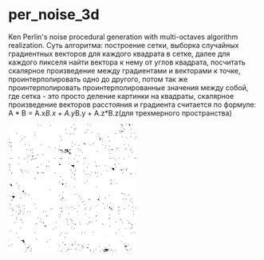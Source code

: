 # per_noise_3d
Ken Perlin's noise procedural generation with multi-octaves algorithm realization.
Суть алгоритма:
построение сетки, выборка случайных градиентных векторов для каждого квадрата в сетке, далее для каждого пикселя найти вектора к нему от углов квадрата, посчитать скалярное произведение между градиентами и векторами к точке, проинтерполировать одно до другого, потом так же проинтерполировать проинтерполированные значения между собой, где сетка - это просто деление картинки на квадраты, скалярное произведение векторов расстояния и градиента считается по формуле: A * B = A.x*B.x + A.y*B.y + A.z*B.z(для трехмерного пространства)


![alt text](https://github.com/Refffy/per_noise_3d/blob/master/octaves.png?raw=true)
